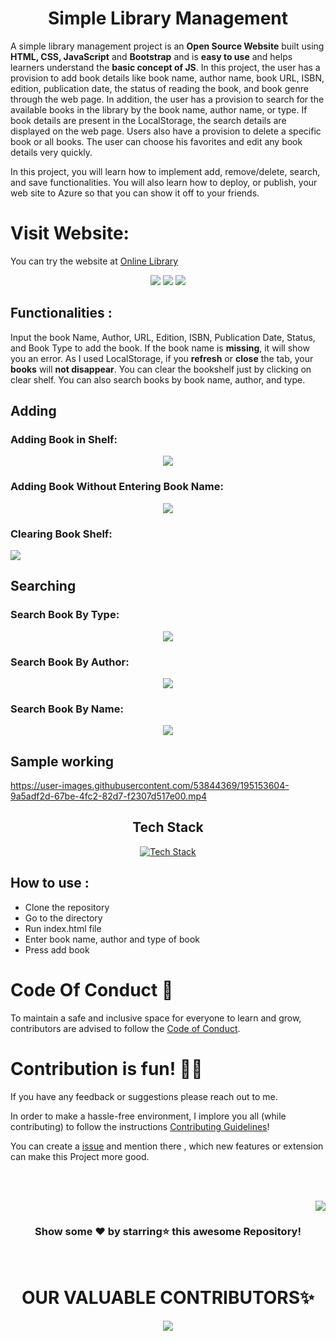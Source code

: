 <div align="center">
<h1> Simple Library Management </h1>
</div>

A simple library management project is an **Open Source Website** built using **HTML, CSS, JavaScript** and **Bootstrap** and is **easy to use** and helps learners understand the **basic concept of JS**. In this project, the user has a provision to add book details like book name, author name, book URL, ISBN, edition, publication date, the status of reading the book, and book genre through the web page. In addition, the user has a provision to search for the available books in the library by the book name, author name, or type. If book details are present in the LocalStorage, the search details are displayed on the web page. Users also have a provision to delete a specific book or all books. The user can choose his favorites and edit any book details very quickly.

In this project, you will learn how to implement add, remove/delete, search, and save functionalities. You will also learn how to deploy, or publish, your web site to Azure so that you can show it off to your friends.

# Visit Website:

You can try the website at [Online Library](https://delightful-coast-00b51a700.1.azurestaticapps.net/)

<p align="center">
<img src="https://user-images.githubusercontent.com/114664734/198336464-836cce97-3ae2-4bb7-9b67-0237017fa890.png">
<img src="https://user-images.githubusercontent.com/114664734/198337311-3a82c12f-f0dc-40f9-9a3e-d74e1554388b.png">
<img src="https://github.com/samipak458/Simple-Library-Managment/assets/52650290/a2469e16-5f29-4f54-a4a3-aeb3d208ff59">	
</p>

## Functionalities :

Input the book Name, Author, URL, Edition, ISBN, Publication Date, Status, and Book Type to add the book. If the book name is **missing**, it will show you an error. As I used LocalStorage, if you **refresh** or **close** the tab, your **books** will **not disappear**. You can clear the bookshelf just by clicking on clear shelf. You can also search books by book name, author, and type.

## Adding

### Adding Book in Shelf:

<p align="center">
<img src="https://user-images.githubusercontent.com/72745563/193397827-07ee2ced-da5f-45ca-af3c-859444b04385.png">
</p>

### Adding Book Without Entering Book Name:

<p align="center">
<img src="https://user-images.githubusercontent.com/72745563/193397865-272abcb4-ee3f-4996-a738-27cbc8f31406.png">
</p>

### Clearing Book Shelf:

<img src="https://user-images.githubusercontent.com/72745563/193404992-6b48eb39-e5c3-4831-89a0-3683cf8ce03a.png">
</p>

## Searching

### Search Book By Type:

<p align="center">
<img src="https://user-images.githubusercontent.com/52650290/188080738-190d7032-7494-4d38-94aa-f9ab45b091e3.png">
</p>

### Search Book By Author:

<p align="center">
<img src="https://user-images.githubusercontent.com/52650290/188081091-dafe73b6-6166-4ba7-9348-073b00c8b816.png">
</p>

### Search Book By Name:

<p align="center">
<img src="https://user-images.githubusercontent.com/52650290/188081402-3973c542-cfac-496e-89a9-690cdb90f779.png">
</p>

## Sample working

https://user-images.githubusercontent.com/53844369/195153604-9a5adf2d-67be-4fc2-82d7-f2307d517e00.mp4

<div align="center">
  <h2>Tech Stack</h2>
</div>

<div align="center">
  <a href="https://github-readme-tech-stack.vercel.app/api/cards?theme=github_dark_green&lineCount=2&line1=html5,html,0;bootstrap,bootstrap,0;javascript,javascript,0&title=This%20Project%27s%20Tech%20Stack">
    <img src="https://github-readme-tech-stack.vercel.app/api/cards?theme=github_dark_green&lineCount=2&line1=html5,html,0;bootstrap,bootstrap,0;javascript,javascript,0&title=This%20Project%27s%20Tech%20Stack" title="Tech Stack">
  </a>
</div>

## How to use :

- Clone the repository
- Go to the directory
- Run index.html file
- Enter book name, author and type of book
- Press add book

# Code Of Conduct 📜

To maintain a safe and inclusive space for everyone to learn and grow, contributors are advised to follow the [Code of Conduct](https://github.com/samipak458/Simple-Library-Managment/blob/main/CODE_OF_CONDUCT.md).

# Contribution is fun! ✌🏼

If you have any feedback or suggestions please reach out to me.

In order to make a hassle-free environment, I implore you all (while contributing) to follow the instructions [Contributing Guidelines](https://github.com/samipak458/Simple-Library-Managment/blob/main/CONTRIBUTING.md)!

You can create a <a href="https://github.com/samipak458/Simple-Library-Managment/issues">issue</a> and mention there , which new features or extension can make this Project more good.

<!-- ------------------------------------------------------------------------------------------------------------------------------------------------------------------ -->

<br>
  
<br>

<p align="right"><a href="#top"><img src="https://img.shields.io/badge/-Back%20to%20Top-red?style=for-the-badge" /></a></p>

<div align="center">

### Show some ❤️ by starring⭐ this awesome Repository!

</div>
  
<br>

<h1 align=center> OUR VALUABLE CONTRIBUTORS✨ </h1>
<p align="center">
  
	
<a href="https://github.com/samipak458/Simple-Library-Managment/graphs/contributors">
  <img src="https://contrib.rocks/image?repo=samipak458/Simple-Library-Managment" />
</a>
